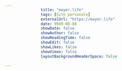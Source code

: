 ---
                title: "mayer.life"
                tags: [Sito personale]
                externalUrl: "https://mayer.life"
                date: 9949-08-08
                showDate: false
                showAuthor: false
                showReadingTime: false
                showEdit: false
                showLikes: false
                showViews: false
                layoutBackgroundHeaderSpace: false
                ---

